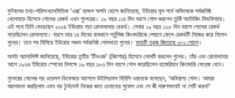 ফুটবলের তথ্য-পরিসংখ্যানভিত্তিক ‘এক্স’ হ্যান্ডল অপটা হোসে জানিয়েছে, ইউরোর মূল পর্বে অভিষেকে সর্বকনিষ্ঠ খেলোয়াড় হিসেবে গোলের রেকর্ড এখন গুলেরের। ১৯ বছর ১১৪ দিন বয়সে গোল করলেন তুর্কি অ্যাটাকিং মিডফিল্ডার। এই পথে তিনি ভেঙেছেন ২০০৪ ইউরোয় গড়া রোনালদোর রেকর্ড। সেবার ১৯ বছর ১২৮ দিন বয়সে গোলের রেকর্ড গড়েছিলেন রোনালদো। বয়সে মাত্র ১৪ দিনের ব্যবধানে পর্তুগিজ কিংবদন্তিকে পেছনে ফেলে রেকর্ডটি নিজের করে নিলেন গুলের। তবে সব মিলিয়ে ইউরোয় পঞ্চম সর্বকনিষ্ঠ গোলদাতা গুলের। <a href="https://www.prothomalo.com/sports/football/6xj2ax8ob1" target="_blank">ম্যাচটি তুরস্ক জিতেছে ৩-১ গোলে</a>।

অপটা অ্যানালিস্ট জানিয়েছে, ইউরোর তৃতীয় ‘টিনএজ’ (কিশোর) হিসেবে গোলটি করলেন গুলের। তাঁর এবং রোনালদোর আগে ১৯৬৪ ইউরোয় স্পেনের বিপক্ষে ১৯ বছর ১৮৩ দিন বয়সে গোল করেছিলেন হাঙ্গেরিয়ান কিংবদন্তি ফেরেঙ্ক বেনে।

গুলেরের গোলের পর ওয়েলশ ডিফেন্ডার অ্যাশলে উইলিয়ামস বিবিসি ওয়ানকে বলেছেন, ‘অবিশ্বাস্য গোল। আমরা আলোচনা করছিলাম এমন বড় টুর্নামেন্ট নিজের জাত চেনানোর সুযোগ এবং সে কী দারুণভাবেই না সেটি করল!’
